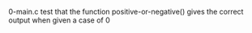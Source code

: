 0-main.c test that the function positive-or-negative() gives the correct output when given a case of 0
